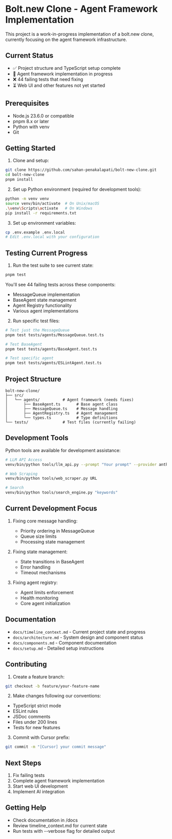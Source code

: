 # Bolt.new Clone - Agent Framework Implementation

This project is a work-in-progress implementation of a bolt.new clone, currently focusing on the agent framework infrastructure.

## Current Status

- ✅ Project structure and TypeScript setup complete
- 🚧 Agent framework implementation in progress
- ❌ 44 failing tests that need fixing
- ⏳ Web UI and other features not yet started

## Prerequisites

- Node.js 23.6.0 or compatible
- pnpm 8.x or later
- Python with venv
- Git

## Getting Started

1. Clone and setup:

```bash
git clone https://github.com/sahan-penakalapati/bolt-new-clone.git
cd bolt-new-clone
pnpm install
```

2. Set up Python environment (required for development tools):

```bash
python -m venv venv
source venv/bin/activate  # On Unix/macOS
.\venv\Scripts\activate   # On Windows
pip install -r requirements.txt
```

3. Set up environment variables:

```bash
cp .env.example .env.local
# Edit .env.local with your configuration
```

## Testing Current Progress

1. Run the test suite to see current state:

```bash
pnpm test
```

You'll see 44 failing tests across these components:

- MessageQueue implementation
- BaseAgent state management
- Agent Registry functionality
- Various agent implementations

2. Run specific test files:

```bash
# Test just the MessageQueue
pnpm test tests/agents/MessageQueue.test.ts

# Test BaseAgent
pnpm test tests/agents/BaseAgent.test.ts

# Test specific agent
pnpm test tests/agents/ESLintAgent.test.ts
```

## Project Structure

```
bolt-new-clone/
├── src/
│   └── agents/          # Agent framework (needs fixes)
│       ├── BaseAgent.ts       # Base agent class
│       ├── MessageQueue.ts    # Message handling
│       ├── AgentRegistry.ts   # Agent management
│       └── types.ts           # Type definitions
└── tests/               # Test files (currently failing)
```

## Development Tools

Python tools are available for development assistance:

```bash
# LLM API Access
venv/bin/python tools/llm_api.py --prompt "Your prompt" --provider anthropic

# Web Scraping
venv/bin/python tools/web_scraper.py URL

# Search
venv/bin/python tools/search_engine.py "keywords"
```

## Current Development Focus

1. Fixing core message handling:

   - Priority ordering in MessageQueue
   - Queue size limits
   - Processing state management

2. Fixing state management:

   - State transitions in BaseAgent
   - Error handling
   - Timeout mechanisms

3. Fixing agent registry:
   - Agent limits enforcement
   - Health monitoring
   - Core agent initialization

## Documentation

- `docs/timeline_context.md` - Current project state and progress
- `docs/architecture.md` - System design and component status
- `docs/components.md` - Component documentation
- `docs/setup.md` - Detailed setup instructions

## Contributing

1. Create a feature branch:

```bash
git checkout -b feature/your-feature-name
```

2. Make changes following our conventions:

- TypeScript strict mode
- ESLint rules
- JSDoc comments
- Files under 200 lines
- Tests for new features

3. Commit with Cursor prefix:

```bash
git commit -m "[Cursor] your commit message"
```

## Next Steps

1. Fix failing tests
2. Complete agent framework implementation
3. Start web UI development
4. Implement AI integration

## Getting Help

- Check documentation in /docs
- Review timeline_context.md for current state
- Run tests with --verbose flag for detailed output
